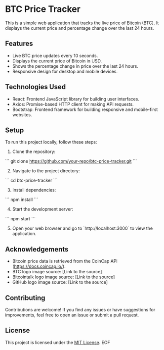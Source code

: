 # BTC Price Tracker

This is a simple web application that tracks the live price of Bitcoin (BTC). It displays the current price and percentage change over the last 24 hours.

## Features

- Live BTC price updates every 10 seconds.
- Displays the current price of Bitcoin in USD.
- Shows the percentage change in price over the last 24 hours.
- Responsive design for desktop and mobile devices.

## Technologies Used

- React: Frontend JavaScript library for building user interfaces.
- Axios: Promise-based HTTP client for making API requests.
- Bootstrap: Frontend framework for building responsive and mobile-first websites.

## Setup

To run this project locally, follow these steps:

1. Clone the repository:

\`\`\`
git clone https://github.com/your-repo/btc-price-tracker.git
\`\`\`

2. Navigate to the project directory:

\`\`\`
cd btc-price-tracker
\`\`\`

3. Install dependencies:

\`\`\`
npm install
\`\`\`

4. Start the development server:

\`\`\`
npm start
\`\`\`

5. Open your web browser and go to \`http://localhost:3000\` to view the application.

## Acknowledgements

- Bitcoin price data is retrieved from the CoinCap API (https://docs.coincap.io/).
- BTC logo image source: [Link to the source]
- Bitcointalk logo image source: [Link to the source]
- GitHub logo image source: [Link to the source]

## Contributing

Contributions are welcome! If you find any issues or have suggestions for improvements, feel free to open an issue or submit a pull request.

## License

This project is licensed under the [MIT License](https://opensource.org/licenses/MIT).
EOF
